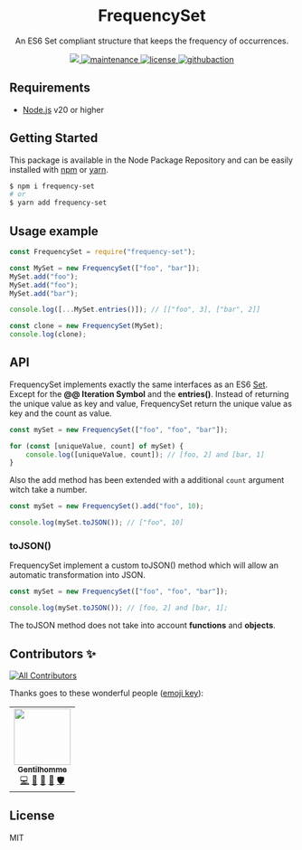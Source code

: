 <p align="center"><h1 align="center">
  FrequencySet
</h1>

<p align="center">
  An ES6 Set compliant structure that keeps the frequency of occurrences.
</p>

<p align="center">
    <a href="https://github.com/fraxken/FrequencySet">
        <img src="https://img.shields.io/badge/dynamic/json.svg?url=https://raw.githubusercontent.com/fraxken/FrequencySet/master/package.json&query=$.version&label=Version">
    </a>
    <a href="https://github.com/fraxken/FrequencySet">
        <img src="https://img.shields.io/badge/Maintained%3F-yes-green.svg" alt="maintenance">
    </a>
    <a href="https://github.com/fraxken/FrequencySet">
        <img src="https://img.shields.io/github/license/mashape/apistatus.svg" alt="license">
    </a>
    <a href="https://github.com/fraxken/FrequencySet">
        <img src="https://img.shields.io/github/workflow/status/fraxken/FrequencySet/Node.js%20CI" alt="githubaction">
    </a>
</p>

## Requirements
- [Node.js](https://nodejs.org/en/) v20 or higher

## Getting Started

This package is available in the Node Package Repository and can be easily installed with [npm](https://docs.npmjs.com/getting-started/what-is-npm) or [yarn](https://yarnpkg.com).

```bash
$ npm i frequency-set
# or
$ yarn add frequency-set
```

## Usage example

```js
const FrequencySet = require("frequency-set");

const MySet = new FrequencySet(["foo", "bar"]);
MySet.add("foo");
MySet.add("foo");
MySet.add("bar");

console.log([...MySet.entries()]); // [["foo", 3], ["bar", 2]]

const clone = new FrequencySet(MySet);
console.log(clone);
```

## API
FrequencySet implements exactly the same interfaces as an ES6 [Set](https://developer.mozilla.org/fr/docs/Web/JavaScript/Reference/Objets_globaux/Set). Except for the **@@ Iteration Symbol** and the **entries()**. Instead of returning the unique value as key and value, FrequencySet return the unique value as key and the count as value.

```js
const mySet = new FrequencySet(["foo", "foo", "bar"]);

for (const [uniqueValue, count] of mySet) {
    console.log([uniqueValue, count]); // [foo, 2] and [bar, 1]
}
```

Also the add method has been extended with a additional `count` argument witch take a number.
```js
const mySet = new FrequencySet().add("foo", 10);

console.log(mySet.toJSON()); // ["foo", 10]
```

### toJSON()
FrequencySet implement a custom toJSON() method which will allow an automatic transformation into JSON.

```js
const mySet = new FrequencySet(["foo", "foo", "bar"]);

console.log(mySet.toJSON()); // [foo, 2] and [bar, 1];
```

The toJSON method does not take into account **functions** and **objects**.

## Contributors ✨

<!-- ALL-CONTRIBUTORS-BADGE:START - Do not remove or modify this section -->
[![All Contributors](https://img.shields.io/badge/all_contributors-1-orange.svg?style=flat-square)](#contributors-)
<!-- ALL-CONTRIBUTORS-BADGE:END -->

Thanks goes to these wonderful people ([emoji key](https://allcontributors.org/docs/en/emoji-key)):

<!-- ALL-CONTRIBUTORS-LIST:START - Do not remove or modify this section -->
<!-- prettier-ignore-start -->
<!-- markdownlint-disable -->
<table>
  <tr>
    <td align="center"><a href="https://www.linkedin.com/in/thomas-gentilhomme/"><img src="https://avatars.githubusercontent.com/u/4438263?v=4?s=100" width="100px;" alt=""/><br /><sub><b>Gentilhomme</b></sub></a><br /><a href="https://github.com/fraxken/FrequencySet/commits?author=fraxken" title="Code">💻</a> <a href="https://github.com/fraxken/FrequencySet/issues?q=author%3Afraxken" title="Bug reports">🐛</a> <a href="https://github.com/fraxken/FrequencySet/pulls?q=is%3Apr+reviewed-by%3Afraxken" title="Reviewed Pull Requests">👀</a> <a href="https://github.com/fraxken/FrequencySet/commits?author=fraxken" title="Documentation">📖</a> <a href="#security-fraxken" title="Security">🛡️</a></td>
  </tr>
</table>

<!-- markdownlint-restore -->
<!-- prettier-ignore-end -->

<!-- ALL-CONTRIBUTORS-LIST:END -->

## License
MIT
